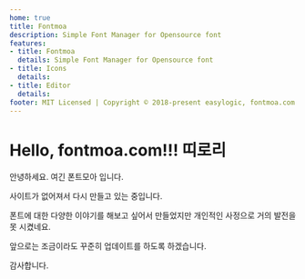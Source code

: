 ```yaml
---
home: true
title: Fontmoa
description: Simple Font Manager for Opensource font 
features:
- title: Fontmoa
  details: Simple Font Manager for Opensource font 
- title: Icons
  details: 
- title: Editor
  details: 
footer: MIT Licensed | Copyright © 2018-present easylogic, fontmoa.com
---
```


# Hello, fontmoa.com!!! 띠로리

안녕하세요. 여긴 폰트모아 입니다. 

사이트가 없어져서 다시 만들고 있는 중입니다. 

폰트에 대한 다양한 이야기를 해보고 싶어서 만들었지만 개인적인 사정으로 거의 발전을 못 시켰네요. 

앞으로는 조금이라도 꾸준히 업데이트를 하도록 하겠습니다. 

감사합니다. 
